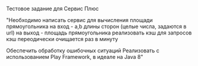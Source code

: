 Тестовое задание для Сервис Плюс

"Необходимо написать сервис для вычисления площади прямоугольника
на вход - a,b длины сторон (целые числа, задаются в url)
на выход - площадь прямоугольника
реализовать кэш для запросов
кэш переодически очищается раз в минуту

Обеспечить обработку ошибочных ситуаций
Реализовать с использованием Play Framework,  в идеале на Java 8"
